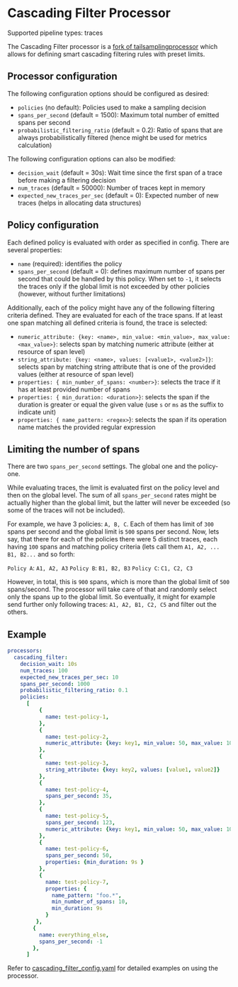 # Cascading Filter Processor

Supported pipeline types: traces

The Cascading Filter processor is a [fork of tailsamplingprocessor](../tailsamplingprocessor) which
allows for defining smart cascading filtering rules with preset limits.

## Processor configuration

The following configuration options should be configured as desired:
- `policies` (no default): Policies used to make a sampling decision
- `spans_per_second` (default = 1500): Maximum total number of emitted spans per second
- `probabilistic_filtering_ratio` (default = 0.2): Ratio of spans that are always probabilistically filtered 
(hence might be used for metrics calculation)

The following configuration options can also be modified:
- `decision_wait` (default = 30s): Wait time since the first span of a trace before making a filtering decision
- `num_traces` (default = 50000): Number of traces kept in memory
- `expected_new_traces_per_sec` (default = 0): Expected number of new traces (helps in allocating data structures)

## Policy configuration

Each defined policy is evaluated with order as specified in config. There are several properties:
- `name` (required): identifies the policy
- `spans_per_second` (default = 0): defines maximum number of spans per second that could be handled by this policy. When set to `-1`,
it selects the traces only if the global limit is not exceeded by other policies (however, without further limitations)

Additionally, each of the policy might have any of the following filtering criteria defined. They are evaluated for 
each of the trace spans. If at least one span matching all defined criteria is found, the trace is selected:
- `numeric_attribute: {key: <name>, min_value: <min_value>, max_value: <max_value>}`: selects span by matching numeric
attribute (either at resource of span level)
- `string_attribute: {key: <name>, values: [<value1>, <value2>]}`: selects span by matching string attribute that is one
of the provided values (either at resource of span level)
- `properties: { min_number_of_spans: <number>}`: selects the trace if it has at least provided number of spans
- `properties: { min_duration: <duration>}`: selects the span if the duration is greater or equal the given value 
(use `s` or `ms` as the suffix to indicate unit)
- `properties: { name_pattern: <regex>`}: selects the span if its operation name matches the provided regular expression

## Limiting the number of spans 

There are two `spans_per_second` settings. The global one and the policy-one.

While evaluating traces, the limit is evaluated first on the policy level and then on the global level. The sum
of all `spans_per_second` rates might be actually higher than the global limit, but the latter will never be
exceeded (so some of the traces will not be included).

For example, we have 3 policies: `A, B, C`. Each of them has limit of `300` spans per second and the global limit 
is `500` spans per second. Now, lets say, that there for each of the policies there were 5 distinct traces, each
having `100` spans and matching policy criteria (lets call them `A1, A2, ... B1, B2...` and so forth:

`Policy A`: `A1, A2, A3`
`Policy B`: `B1, B2, B3`
`Policy C`: `C1, C2, C3`

However, in total, this is `900` spans, which is more than the global limit of `500` spans/second. The processor
will take care of that and randomly select only the spans up to the global limit. So eventually, it might
for example send further only following traces: `A1, A2, B1, C2, C5` and filter out the others.

## Example

```yaml
processors:
  cascading_filter:
    decision_wait: 10s
    num_traces: 100
    expected_new_traces_per_sec: 10
    spans_per_second: 1000
    probabilistic_filtering_ratio: 0.1
    policies:
      [
          {
            name: test-policy-1,
          },
          {
            name: test-policy-2,
            numeric_attribute: {key: key1, min_value: 50, max_value: 100}
          },
          {
            name: test-policy-3,
            string_attribute: {key: key2, values: [value1, value2]}
          },
          {
            name: test-policy-4,
            spans_per_second: 35,
          },
          {
            name: test-policy-5,
            spans_per_second: 123,
            numeric_attribute: {key: key1, min_value: 50, max_value: 100}
          },
          {
            name: test-policy-6,
            spans_per_second: 50,
            properties: {min_duration: 9s }
          },
          {
            name: test-policy-7,
            properties: {
              name_pattern: "foo.*",
              min_number_of_spans: 10,
              min_duration: 9s
            }
         },
        {
          name: everything_else,
          spans_per_second: -1
        },
      ]
```

Refer to [cascading_filter_config.yaml](./testdata/cascading_filter_config.yaml) for detailed
examples on using the processor.
